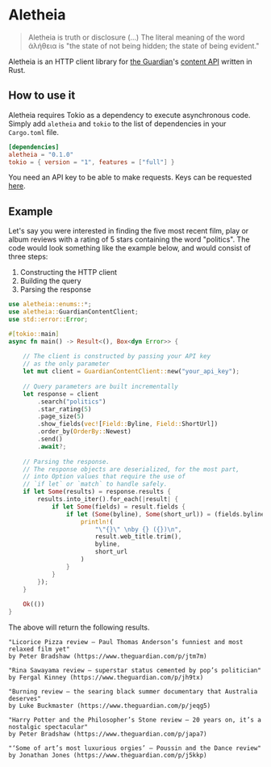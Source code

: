 # Aletheia

> Aletheia is truth or disclosure (...) The literal meaning of the word ἀλήθεια is "the state of not being hidden; the state of being evident."

Aletheia is an HTTP client library for [the Guardian](https://www.theguardian.com)'s [content API](https://open-platform.theguardian.com) written in Rust.

## How to use it
Aletheia requires Tokio as a dependency to execute asynchronous code.
Simply add `aletheia` and `tokio` to the list of dependencies in your `Cargo.toml` file.

```toml
[dependencies]
aletheia = "0.1.0"
tokio = { version = "1", features = ["full"] }
```

You need an API key to be able to make requests. 
Keys can be requested [here](https://open-platform.theguardian.com/access/). 

## Example

Let's say you were interested in finding the five most recent film, play or album reviews with a rating of 5 stars 
containing the word "politics".
The code would look something like the example below, and would consist of three steps:

1) Constructing the HTTP client
2) Building the query
3) Parsing the response
```rust
use aletheia::enums::*;
use aletheia::GuardianContentClient;
use std::error::Error;

#[tokio::main]
async fn main() -> Result<(), Box<dyn Error>> {
    
    // The client is constructed by passing your API key
    // as the only parameter
    let mut client = GuardianContentClient::new("your_api_key");
    
    // Query parameters are built incrementally
    let response = client
        .search("politics")
        .star_rating(5)
        .page_size(5)
        .show_fields(vec![Field::Byline, Field::ShortUrl])
        .order_by(OrderBy::Newest)
        .send()
        .await?;
    
    // Parsing the response.
    // The response objects are deserialized, for the most part,
    // into Option values that require the use of
    // `if let` or `match` to handle safely.
    if let Some(results) = response.results {
        results.into_iter().for_each(|result| {
            if let Some(fields) = result.fields {
                if let (Some(byline), Some(short_url)) = (fields.byline, fields.short_url) {
                    println!(
                        "\"{}\" \nby {} ({})\n",
                        result.web_title.trim(),
                        byline,
                        short_url
                    )
                }
            }
        });
    }
    
    Ok(())
}
```

The above will return the following results.
```
"Licorice Pizza review – Paul Thomas Anderson’s funniest and most relaxed film yet" 
by Peter Bradshaw (https://www.theguardian.com/p/jtm7m)

"Rina Sawayama review – superstar status cemented by pop’s politician" 
by Fergal Kinney (https://www.theguardian.com/p/jh9tx)

"Burning review – the searing black summer documentary that Australia deserves" 
by Luke Buckmaster (https://www.theguardian.com/p/jeqg5)

"Harry Potter and the Philosopher’s Stone review – 20 years on, it’s a nostalgic spectacular" 
by Peter Bradshaw (https://www.theguardian.com/p/japa7)

"‘Some of art’s most luxurious orgies’ – Poussin and the Dance review" 
by Jonathan Jones (https://www.theguardian.com/p/j5kkp)
```